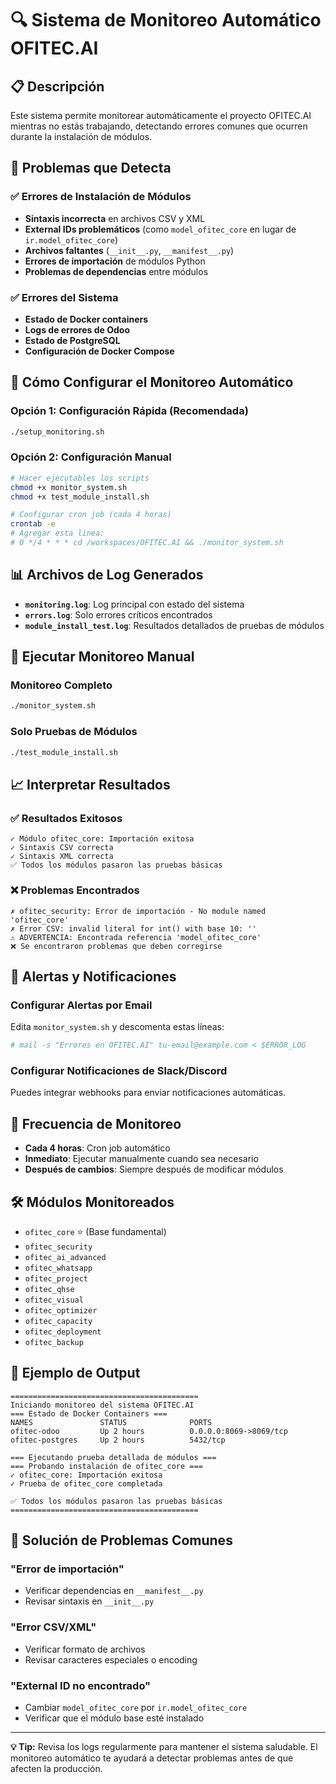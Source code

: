 # 🔍 Sistema de Monitoreo Automático OFITEC.AI

## 📋 Descripción
Este sistema permite monitorear automáticamente el proyecto OFITEC.AI mientras no estás trabajando, detectando errores comunes que ocurren durante la instalación de módulos.

## 🎯 Problemas que Detecta

### ✅ Errores de Instalación de Módulos
- **Sintaxis incorrecta** en archivos CSV y XML
- **External IDs problemáticos** (como `model_ofitec_core` en lugar de `ir.model_ofitec_core`)
- **Archivos faltantes** (`__init__.py`, `__manifest__.py`)
- **Errores de importación** de módulos Python
- **Problemas de dependencias** entre módulos

### ✅ Errores del Sistema
- **Estado de Docker containers**
- **Logs de errores de Odoo**
- **Estado de PostgreSQL**
- **Configuración de Docker Compose**

## 🚀 Cómo Configurar el Monitoreo Automático

### Opción 1: Configuración Rápida (Recomendada)
```bash
./setup_monitoring.sh
```

### Opción 2: Configuración Manual
```bash
# Hacer ejecutables los scripts
chmod +x monitor_system.sh
chmod +x test_module_install.sh

# Configurar cron job (cada 4 horas)
crontab -e
# Agregar esta línea:
# 0 */4 * * * cd /workspaces/OFITEC.AI && ./monitor_system.sh
```

## 📊 Archivos de Log Generados

- **`monitoring.log`**: Log principal con estado del sistema
- **`errors.log`**: Solo errores críticos encontrados
- **`module_install_test.log`**: Resultados detallados de pruebas de módulos

## 🔧 Ejecutar Monitoreo Manual

### Monitoreo Completo
```bash
./monitor_system.sh
```

### Solo Pruebas de Módulos
```bash
./test_module_install.sh
```

## 📈 Interpretar Resultados

### ✅ Resultados Exitosos
```
✓ Módulo ofitec_core: Importación exitosa
✓ Sintaxis CSV correcta
✓ Sintaxis XML correcta
✅ Todos los módulos pasaron las pruebas básicas
```

### ❌ Problemas Encontrados
```
✗ ofitec_security: Error de importación - No module named 'ofitec_core'
✗ Error CSV: invalid literal for int() with base 10: ''
⚠ ADVERTENCIA: Encontrada referencia 'model_ofitec_core'
❌ Se encontraron problemas que deben corregirse
```

## 🔔 Alertas y Notificaciones

### Configurar Alertas por Email
Edita `monitor_system.sh` y descomenta estas líneas:
```bash
# mail -s "Errores en OFITEC.AI" tu-email@example.com < $ERROR_LOG
```

### Configurar Notificaciones de Slack/Discord
Puedes integrar webhooks para enviar notificaciones automáticas.

## 🔄 Frecuencia de Monitoreo

- **Cada 4 horas**: Cron job automático
- **Inmediato**: Ejecutar manualmente cuando sea necesario
- **Después de cambios**: Siempre después de modificar módulos

## 🛠️ Módulos Monitoreados

- `ofitec_core` ⭐ (Base fundamental)
- `ofitec_security`
- `ofitec_ai_advanced`
- `ofitec_whatsapp`
- `ofitec_project`
- `ofitec_qhse`
- `ofitec_visual`
- `ofitec_optimizer`
- `ofitec_capacity`
- `ofitec_deployment`
- `ofitec_backup`

## 📝 Ejemplo de Output

```
==========================================
Iniciando monitoreo del sistema OFITEC.AI
=== Estado de Docker Containers ===
NAMES               STATUS              PORTS
ofitec-odoo         Up 2 hours          0.0.0.0:8069->8069/tcp
ofitec-postgres     Up 2 hours          5432/tcp

=== Ejecutando prueba detallada de módulos ===
=== Probando instalación de ofitec_core ===
✓ ofitec_core: Importación exitosa
✓ Prueba de ofitec_core completada

✅ Todos los módulos pasaron las pruebas básicas
==========================================
```

## 🚨 Solución de Problemas Comunes

### "Error de importación"
- Verificar dependencias en `__manifest__.py`
- Revisar sintaxis en `__init__.py`

### "Error CSV/XML"
- Verificar formato de archivos
- Revisar caracteres especiales o encoding

### "External ID no encontrado"
- Cambiar `model_ofitec_core` por `ir.model_ofitec_core`
- Verificar que el módulo base esté instalado

---

**💡 Tip:** Revisa los logs regularmente para mantener el sistema saludable. El monitoreo automático te ayudará a detectar problemas antes de que afecten la producción.
